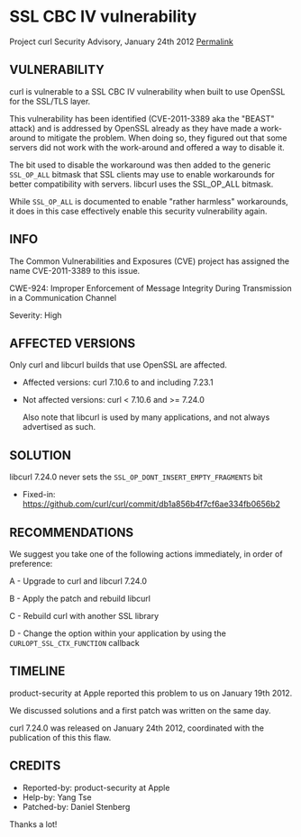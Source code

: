 SSL CBC IV vulnerability
========================

Project curl Security Advisory, January 24th 2012
[Permalink](https://curl.se/docs/CVE-2011-3389.html)

VULNERABILITY
-------------

curl is vulnerable to a SSL CBC IV vulnerability when built to use OpenSSL for
the SSL/TLS layer.

This vulnerability has been identified (CVE-2011-3389 aka the "BEAST" attack)
and is addressed by OpenSSL already as they have made a work-around to
mitigate the problem. When doing so, they figured out that some servers did
not work with the work-around and offered a way to disable it.

The bit used to disable the workaround was then added to the generic
`SSL_OP_ALL` bitmask that SSL clients may use to enable workarounds for better
compatibility with servers. libcurl uses the SSL_OP_ALL bitmask.

While `SSL_OP_ALL` is documented to enable "rather harmless" workarounds, it
does in this case effectively enable this security vulnerability again.

INFO
----

The Common Vulnerabilities and Exposures (CVE) project has assigned the name
CVE-2011-3389 to this issue.

CWE-924: Improper Enforcement of Message Integrity During Transmission in a Communication Channel

Severity: High

AFFECTED VERSIONS
-----------------

Only curl and libcurl builds that use OpenSSL are affected.

- Affected versions: curl 7.10.6 to and including 7.23.1
- Not affected versions: curl < 7.10.6 and >= 7.24.0

  Also note that libcurl is used by many applications, and not always
  advertised as such.

SOLUTION
--------

  libcurl 7.24.0 never sets the `SSL_OP_DONT_INSERT_EMPTY_FRAGMENTS` bit

- Fixed-in: https://github.com/curl/curl/commit/db1a856b4f7cf6ae334fb0656b2

RECOMMENDATIONS
---------------

  We suggest you take one of the following actions immediately, in order of
  preference:

  A - Upgrade to curl and libcurl 7.24.0

  B - Apply the patch and rebuild libcurl

  C - Rebuild curl with another SSL library

  D - Change the option within your application by using the
      `CURLOPT_SSL_CTX_FUNCTION` callback

TIMELINE
---------

  product-security at Apple reported this problem to us on January 19th 2012.

  We discussed solutions and a first patch was written on the same day.

  curl 7.24.0 was released on January 24th 2012, coordinated with the
  publication of this this flaw.

CREDITS
-------

- Reported-by: product-security at Apple
- Help-by: Yang Tse
- Patched-by: Daniel Stenberg

Thanks a lot!
